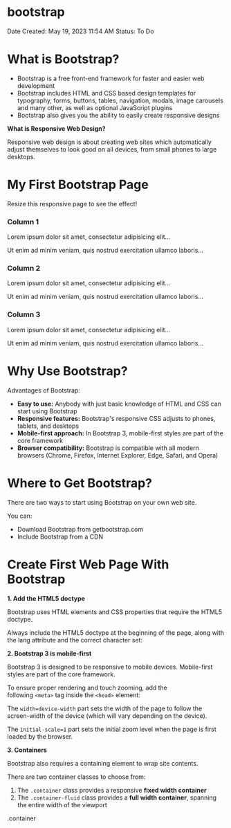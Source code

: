 # bootstrap

Date Created: May 19, 2023 11:54 AM
Status: To Do

# 

# What is Bootstrap?

- Bootstrap is a free front-end framework for faster and easier web development
- Bootstrap includes HTML and CSS based design templates for typography, forms, buttons, tables, navigation, modals, image carousels and many other, as well as optional JavaScript plugins
- Bootstrap also gives you the ability to easily create responsive designs

**What is Responsive Web Design?**

Responsive web design is about creating web sites which automatically adjust themselves to look good on all devices, from small phones to large desktops.

<!DOCTYPE html>
<html lang="en">
<head>
<title>Bootstrap Example</title>
<meta charset="utf-8">
<meta name="viewport" content="width=device-width, initial-scale=1">
<link rel="stylesheet" href="[https://maxcdn.bootstrapcdn.com/bootstrap/3.4.1/css/bootstrap.min.css](https://maxcdn.bootstrapcdn.com/bootstrap/3.4.1/css/bootstrap.min.css)">
<script src="[https://ajax.googleapis.com/ajax/libs/jquery/3.6.4/jquery.min.js](https://ajax.googleapis.com/ajax/libs/jquery/3.6.4/jquery.min.js)"></script>
<script src="[https://maxcdn.bootstrapcdn.com/bootstrap/3.4.1/js/bootstrap.min.js](https://maxcdn.bootstrapcdn.com/bootstrap/3.4.1/js/bootstrap.min.js)"></script>
</head>
<body>

<div class="jumbotron text-center">
<h1>My First Bootstrap Page</h1>
<p>Resize this responsive page to see the effect!</p>
</div>

<div class="container">
<div class="row">
<div class="col-sm-4">
<h3>Column 1</h3>
<p>Lorem ipsum dolor sit amet, consectetur adipisicing elit...</p>
<p>Ut enim ad minim veniam, quis nostrud exercitation ullamco laboris...</p>
</div>
<div class="col-sm-4">
<h3>Column 2</h3>
<p>Lorem ipsum dolor sit amet, consectetur adipisicing elit...</p>
<p>Ut enim ad minim veniam, quis nostrud exercitation ullamco laboris...</p>
</div>
<div class="col-sm-4">
<h3>Column 3</h3>

<p>Lorem ipsum dolor sit amet, consectetur adipisicing elit...</p>
<p>Ut enim ad minim veniam, quis nostrud exercitation ullamco laboris...</p>
</div>
</div>
</div>

</body>
</html>

# Why Use Bootstrap?

Advantages of Bootstrap:

- **Easy to use:** Anybody with just basic knowledge of HTML and CSS can start using Bootstrap
- **Responsive features:** Bootstrap's responsive CSS adjusts to phones, tablets, and desktops
- **Mobile-first approach:** In Bootstrap 3, mobile-first styles are part of the core framework
- **Browser compatibility:** Bootstrap is compatible with all modern browsers (Chrome, Firefox, Internet Explorer, Edge, Safari, and Opera)

# Where to Get Bootstrap?

There are two ways to start using Bootstrap on your own web site.

You can:

- Download Bootstrap from getbootstrap.com
- Include Bootstrap from a CDN

# Create First Web Page With Bootstrap

**1. Add the HTML5 doctype**

Bootstrap uses HTML elements and CSS properties that require the HTML5 doctype.

Always include the HTML5 doctype at the beginning of the page, along with the lang attribute and the correct character set:

**2. Bootstrap 3 is mobile-first**

Bootstrap 3 is designed to be responsive to mobile devices. Mobile-first styles are part of the core framework.

To ensure proper rendering and touch zooming, add the following `<meta>` tag inside the `<head>` element:

The `width=device-width` part sets the width of the page to follow the screen-width of the device (which will vary depending on the device).

The `initial-scale=1` part sets the initial zoom level when the page is first loaded by the browser.

**3. Containers**

Bootstrap also requires a containing element to wrap site contents.

There are two container classes to choose from:

1. The `.container` class provides a responsive **fixed width container**
2. The `.container-fluid` class provides a **full width container**, spanning the entire width of the viewport

.container
